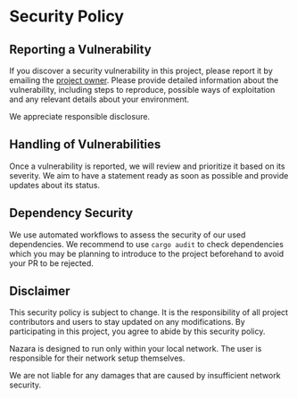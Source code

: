 # Security Policy

## Reporting a Vulnerability

If you discover a security vulnerability in this project, please report it by emailing the
[project owner](mailto:byteotter@gmail.com). Please provide detailed information about the vulnerability,
including steps to reproduce, possible ways of exploitation and any relevant details about your environment.

We appreciate responsible disclosure.

## Handling of Vulnerabilities

Once a vulnerability is reported, we will review and prioritize it based on its severity. We aim to have a statement
ready as soon as possible and provide updates about its status.

## Dependency Security

We use automated workflows to assess the security of our used dependencies. We recommend to use `cargo audit` to check
dependencies which you may be planning to introduce to the project beforehand to avoid your PR to be rejected.

## Disclaimer

This security policy is subject to change. It is the responsibility of all project contributors and users to stay
updated on any modifications. By participating in this project, you agree to abide by this security policy.

Nazara is designed to run only within your local network. The user is responsible for their network setup
themselves.

We are not liable for any damages that are caused by insufficient network security.
